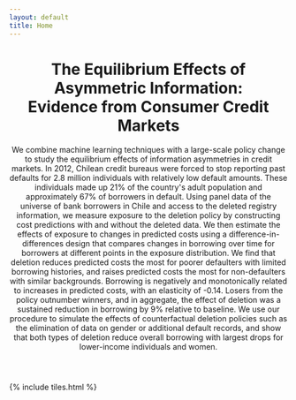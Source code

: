 ```yaml
---
layout: default
title: Home
---
```


<header>
<h1>The Equilibrium Effects of Asymmetric Information:<br />
Evidence from Consumer Credit Markets</h1>
<p>We combine machine learning techniques with a large-scale policy change to study the equilibrium effects of information asymmetries in credit markets. In 2012, Chilean credit bureaus were forced to stop reporting past defaults for 2.8 million individuals with relatively low default amounts. These individuals made up 21% of the country's adult population and approximately 67% of borrowers in default. Using panel data of the universe of bank borrowers in Chile and access to the deleted registry information, we measure exposure to the deletion policy by constructing cost predictions with and without the deleted data. We then estimate the effects of exposure to changes in predicted costs using a difference-in-differences design that compares changes in borrowing over time for borrowers at different points in the exposure distribution. We find that deletion reduces predicted costs the most for poorer defaulters with limited borrowing histories, and raises predicted costs the most for non-defaulters with similar backgrounds. Borrowing is negatively and monotonically related to increases in predicted costs, with an elasticity of -0.14. Losers from the policy outnumber winners, and in aggregate, the effect of deletion was a sustained reduction in borrowing by 9% relative to baseline. We use our procedure to simulate the effects of counterfactual deletion policies such as the elimination of data on gender or additional default records, and show that both types of deletion reduce overall borrowing with largest drops for lower-income individuals and women.</p>
</header>

{% include tiles.html %}
